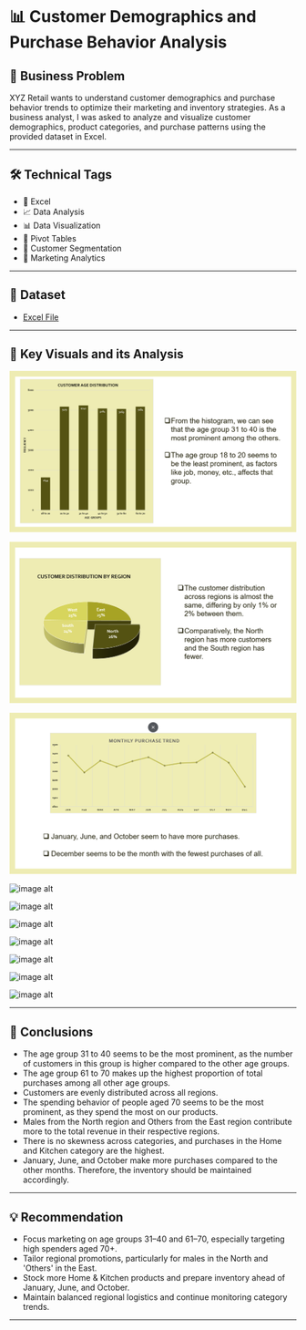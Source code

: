 # 📊 Customer Demographics and Purchase Behavior Analysis

## 🧩 Business Problem

XYZ Retail wants to understand customer demographics and purchase behavior trends to optimize their marketing and inventory strategies. As a business analyst, I was asked to analyze and visualize customer demographics, product categories, and purchase patterns using the provided dataset in Excel.

---

## 🛠️ Technical Tags

- 📗 Excel  
- 📈 Data Analysis  
- 📊 Data Visualization  
- 🔄 Pivot Tables  
- 👥 Customer Segmentation  
- 📣 Marketing Analytics  

---

## 📁 Dataset

- [Excel File](https://github.com/aruna-sundar/Customer-Demographics-and-Purchase-Behavior-Analysis/blob/main/Customer%20Demographics%20and%20Purchase%20Behavior%20Analysis.xlsx)

---

## 📌 Key Visuals and its Analysis

![image alt](https://github.com/aruna-sundar/Customer-Demographics-and-Purchase-Behavior-Analysis/blob/499f41f04ae0783a77ee7ec7165e4adbace6764f/Customer%20Age%20Distribution.png)

![image alt](https://github.com/aruna-sundar/Customer-Demographics-and-Purchase-Behavior-Analysis/blob/bdf88561b143f21f195e7df2688e388319b6985b/Customer%20Distribution%20by%20Region.png)

![image alt](https://github.com/aruna-sundar/Customer-Demographics-and-Purchase-Behavior-Analysis/blob/bf7ffacf68f7dd411e284976d494702914cec4e5/Monthly%20Purchase%20Trend.png)

![image alt]()

![image alt]()

![image alt]()

![image alt]()

![image alt]()

![image alt]()

![image alt]()

---

## 📍 Conclusions

- The age group 31 to 40 seems to be the most prominent, as the number of customers in this group is higher compared to the other age groups.​  
- The age group 61 to 70 makes up the highest proportion of total purchases among all other age groups.​  
- Customers are evenly distributed across all regions.​  
- The spending behavior of people aged 70 seems to be the most prominent, as they spend the most on our products.​  
- Males from the North region and Others from the East region contribute more to the total revenue in their respective regions.​  
- There is no skewness across categories, and purchases in the Home and Kitchen category are the highest.​  
- January, June, and October make more purchases compared to the other months. Therefore, the inventory should be maintained accordingly.​

---

## 💡 Recommendation

- Focus marketing on age groups 31–40 and 61–70, especially targeting high spenders aged 70+.  
- Tailor regional promotions, particularly for males in the North and 'Others' in the East.  
- Stock more Home & Kitchen products and prepare inventory ahead of January, June, and October.  
- Maintain balanced regional logistics and continue monitoring category trends.

---
